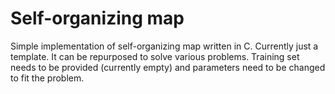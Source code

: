 # Self-organizing map

Simple implementation of self-organizing map written in C. Currently just a template. It can be repurposed to solve various problems. Training set needs to be provided (currently empty) and parameters need to be changed to fit the problem. 
